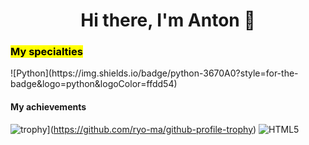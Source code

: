 <h1 align="center">Hi there, I'm Anton</a> 👋
<h3><mark>My specialties</mark></h3>
![Python](https://img.shields.io/badge/python-3670A0?style=for-the-badge&logo=python&logoColor=ffdd54)

  
#### My achievements
![trophy](https://github-profile-trophy.vercel.app/?username=ryo-ma)](https://github.com/ryo-ma/github-profile-trophy)
![HTML5](https://img.shields.io/badge/html5-%23E34F26.svg?style=for-the-badge&logo=html5&logoColor=white)

<!--
**Anton1618/Anton1618** is a ✨ _special_ ✨ repository because its `README.md` (this file) appears on your GitHub profile.

Here are some ideas to get you started:

- 🔭 I’m currently working on ...
- 🌱 I’m currently learning ...
- 👯 I’m looking to collaborate on ...
- 🤔 I’m looking for help with ...
- 💬 Ask me about ...
- 📫 How to reach me: ...
- 😄 Pronouns: ...
- ⚡ Fun fact: ...
-->
